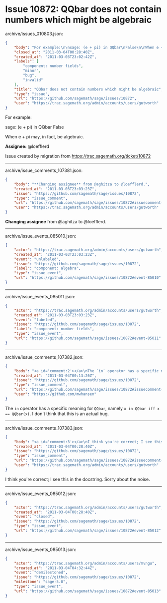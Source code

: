 # Issue 10872: QQbar does not contain numbers which might be algebraic

archive/issues_010803.json:
```json
{
    "body": "For example:\n\nsage: (e + pi) in QQbar\nFalse\n\nWhen e + pi may, in fact, be algebraic.\n\n**Assignee:** @loefflerd\n\nIssue created by migration from https://trac.sagemath.org/ticket/10872\n\n",
    "closed_at": "2011-03-04T00:28:40Z",
    "created_at": "2011-03-03T23:02:42Z",
    "labels": [
        "component: number fields",
        "minor",
        "bug",
        "invalid"
    ],
    "title": "QQbar does not contain numbers which might be algebraic",
    "type": "issue",
    "url": "https://github.com/sagemath/sage/issues/10872",
    "user": "https://trac.sagemath.org/admin/accounts/users/gutworth"
}
```
For example:

sage: (e + pi) in QQbar
False

When e + pi may, in fact, be algebraic.

**Assignee:** @loefflerd

Issue created by migration from https://trac.sagemath.org/ticket/10872





---

archive/issue_comments_107381.json:
```json
{
    "body": "**Changing assignee** from @aghitza to @loefflerd.",
    "created_at": "2011-03-03T23:03:23Z",
    "issue": "https://github.com/sagemath/sage/issues/10872",
    "type": "issue_comment",
    "url": "https://github.com/sagemath/sage/issues/10872#issuecomment-107381",
    "user": "https://trac.sagemath.org/admin/accounts/users/gutworth"
}
```

**Changing assignee** from @aghitza to @loefflerd.



---

archive/issue_events_085010.json:
```json
{
    "actor": "https://trac.sagemath.org/admin/accounts/users/gutworth",
    "created_at": "2011-03-03T23:03:23Z",
    "event": "unlabeled",
    "issue": "https://github.com/sagemath/sage/issues/10872",
    "label": "component: algebra",
    "type": "issue_event",
    "url": "https://github.com/sagemath/sage/issues/10872#event-85010"
}
```



---

archive/issue_events_085011.json:
```json
{
    "actor": "https://trac.sagemath.org/admin/accounts/users/gutworth",
    "created_at": "2011-03-03T23:03:23Z",
    "event": "labeled",
    "issue": "https://github.com/sagemath/sage/issues/10872",
    "label": "component: number fields",
    "type": "issue_event",
    "url": "https://github.com/sagemath/sage/issues/10872#event-85011"
}
```



---

archive/issue_comments_107382.json:
```json
{
    "body": "<a id='comment:2'></a>\nThe `in` operator has a specific meaning for `QQbar`, namely `x in QQbar iff x == QQbar(x)`.  I don't think that this is an actual bug.",
    "created_at": "2011-03-04T00:13:26Z",
    "issue": "https://github.com/sagemath/sage/issues/10872",
    "type": "issue_comment",
    "url": "https://github.com/sagemath/sage/issues/10872#issuecomment-107382",
    "user": "https://github.com/mwhansen"
}
```

<a id='comment:2'></a>
The `in` operator has a specific meaning for `QQbar`, namely `x in QQbar iff x == QQbar(x)`.  I don't think that this is an actual bug.



---

archive/issue_comments_107383.json:
```json
{
    "body": "<a id='comment:3'></a>\nI think you're correct; I see this in the docstring. Sorry about the noise.",
    "created_at": "2011-03-04T00:28:40Z",
    "issue": "https://github.com/sagemath/sage/issues/10872",
    "type": "issue_comment",
    "url": "https://github.com/sagemath/sage/issues/10872#issuecomment-107383",
    "user": "https://trac.sagemath.org/admin/accounts/users/gutworth"
}
```

<a id='comment:3'></a>
I think you're correct; I see this in the docstring. Sorry about the noise.



---

archive/issue_events_085012.json:
```json
{
    "actor": "https://trac.sagemath.org/admin/accounts/users/gutworth",
    "created_at": "2011-03-04T00:28:40Z",
    "event": "closed",
    "issue": "https://github.com/sagemath/sage/issues/10872",
    "type": "issue_event",
    "url": "https://github.com/sagemath/sage/issues/10872#event-85012"
}
```



---

archive/issue_events_085013.json:
```json
{
    "actor": "https://trac.sagemath.org/admin/accounts/users/mvngu",
    "created_at": "2011-03-04T04:32:44Z",
    "event": "demilestoned",
    "issue": "https://github.com/sagemath/sage/issues/10872",
    "milestone": "sage-5.0",
    "type": "issue_event",
    "url": "https://github.com/sagemath/sage/issues/10872#event-85013"
}
```
